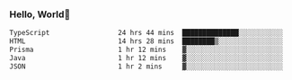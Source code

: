 
### Hello, World🐤

<!--START_SECTION:waka-->

```txt
TypeScript                 24 hrs 44 mins  ██████████████░░░░░░░░░░░   56.55 %
HTML                       14 hrs 28 mins  ████████▒░░░░░░░░░░░░░░░░   33.11 %
Prisma                     1 hr 12 mins    ▓░░░░░░░░░░░░░░░░░░░░░░░░   02.76 %
Java                       1 hr 12 mins    ▓░░░░░░░░░░░░░░░░░░░░░░░░   02.75 %
JSON                       1 hr 2 mins     ▓░░░░░░░░░░░░░░░░░░░░░░░░   02.40 %
```

<!--END_SECTION:waka-->
